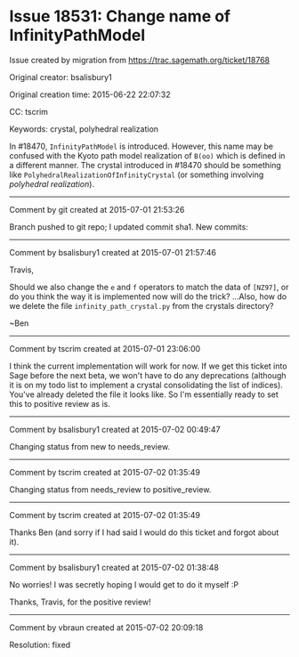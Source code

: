 # Issue 18531: Change name of InfinityPathModel

Issue created by migration from https://trac.sagemath.org/ticket/18768

Original creator: bsalisbury1

Original creation time: 2015-06-22 22:07:32

CC:  tscrim

Keywords: crystal, polyhedral realization

In #18470, `InfinityPathModel` is introduced.  However, this name may be confused with the Kyoto path model realization of `B(oo)` which is defined in a different manner.  The crystal introduced in #18470 should be something like `PolyhedralRealizationOfInfinityCrystal` (or something involving _polyhedral realization_).


---

Comment by git created at 2015-07-01 21:53:26

Branch pushed to git repo; I updated commit sha1. New commits:


---

Comment by bsalisbury1 created at 2015-07-01 21:57:46

Travis,

Should we also change the `e` and `f` operators to match the data of `[NZ97]`, or do you think the way it is implemented now will do the trick?  ...Also, how do we delete the file `infinity_path_crystal.py` from the crystals directory?

~Ben


---

Comment by tscrim created at 2015-07-01 23:06:00

I think the current implementation will work for now. If we get this ticket into Sage before the next beta, we won't have to do any deprecations (although it is on my todo list to implement a crystal consolidating the list of indices). You've already deleted the file it looks like. So I'm essentially ready to set this to positive review as is.


---

Comment by bsalisbury1 created at 2015-07-02 00:49:47

Changing status from new to needs_review.


---

Comment by tscrim created at 2015-07-02 01:35:49

Changing status from needs_review to positive_review.


---

Comment by tscrim created at 2015-07-02 01:35:49

Thanks Ben (and sorry if I had said I would do this ticket and forgot about it).


---

Comment by bsalisbury1 created at 2015-07-02 01:38:48

No worries!  I was secretly hoping I would get to do it myself :P

Thanks, Travis, for the positive review!


---

Comment by vbraun created at 2015-07-02 20:09:18

Resolution: fixed
